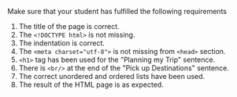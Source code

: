 Make sure that your student has fulfilled the following requirements

1. The title of the page is correct.
2. The `<!DOCTYPE html>` is not missing.
3. The indentation is correct.
4. The `<meta charset="utf-8">` is not missing from `<head>` section.
5. `<h1>` tag has been used for the "Planning my Trip" sentence.
6. There is `<br/>` at the end of the "Pick up Destinations" sentence.
7. The correct unordered and ordered lists have been used.
8. The result of the HTML page is as expected.

